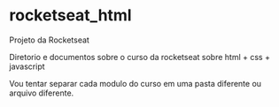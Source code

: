 # rocketseat_html
Projeto da Rocketseat


Diretorio e documentos sobre o curso da rocketseat sobre html + css + javascript 

Vou tentar separar cada modulo do curso em uma pasta diferente ou arquivo diferente. 










